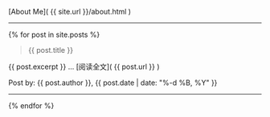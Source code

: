 [About Me]( {{ site.url }}/about.html )

------------

{% for post in site.posts %}
> {{ post.title }}

{{ post.excerpt }}
... [阅读全文]( {{ post.url }} )

Post by: {{ post.author }}, {{ post.date | date: "%-d %B, %Y" }}  

------------------

{% endfor %}
